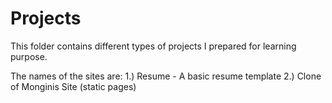 # Projects
This folder contains different types of projects I prepared for learning purpose.

The names of the sites are:
1.) Resume - A basic resume template
2.) Clone of Monginis Site (static pages)

